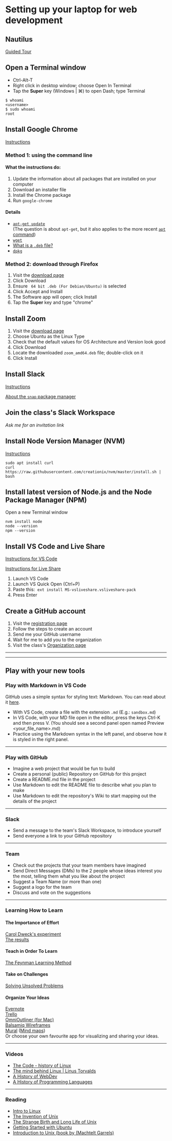 # Setting up your laptop for web development

## Nautilus

[Guided Tour](https://www.ubuntubuzz.com/2017/10/newbies-guide-to-ubuntu-1710-part-2.html)

## Open a Terminal window

* Ctrl-Alt-T
* Right click in desktop window; choose Open In Terminal
* Tap the **Super** key (Windows | ⌘) to open Dash; type Terminal

```
$ whoami
<username>
$ sudo whoami
root
```


## Install Google Chrome

[Instructions](https://linuxhint.com/ubuntu_20-04_google_chrome_installation_guide/)

### Method 1: using the command line
#### What the instructions do:
1. Update the information about all packages that are installed on your computer
2. Download an installer file
3. Install the Chrome package
4. Run `google-chrome`

#### Details
* [`apt-get update`](https://askubuntu.com/questions/222348/what-does-sudo-apt-get-update-do)</br>(The question is about `apt-get`, but it also applies to the more recent [`apt` command](https://itsfoss.com/apt-vs-apt-get-difference/))
* [`wget`](https://phoenixnap.com/kb/wget-command-with-examples)
* [What is a `.deb` file?](https://fileinfo.com/extension/deb)
* [`dpkg`](https://askubuntu.com/questions/173465/what-is-dpkg-for)

### Method 2: download through Firefox
1. Visit the [download page](https://www.google.com/chrome/)
2. Click Download
3. Ensure ` 64 bit .deb (For Debian/Ubuntu)` is selected
4. Click Accept and Install
5. The Software app will open; click Install
6. Tap the **Super** key and type "chrome"

## Install Zoom

1. Visit the [download page](https://zoom.us/download)
2. Choose Ubuntu as the Linux Type
3. Check that the default values for OS Architecture and Version look good
4. Click Download
5. Locate the downloaded `zoom_amd64.deb` file; double-click on it
6. Click Install

## Install Slack

[Instructions](https://linuxize.com/post/how-to-install-slack-on-ubuntu-20-04/)

[About the `snap` package manager](https://www.tecmint.com/install-snap-in-linux/)

## Join the class's Slack Workspace

_Ask me for an invitation link_

## Install Node Version Manager (NVM)

[Instructions](https://tecadmin.net/how-to-install-nvm-on-ubuntu-20-04/)
```
sudo apt install curl
curl https://raw.githubusercontent.com/creationix/nvm/master/install.sh | bash
```

## Install latest version of Node.js and the Node Package Manager (NPM)
Open a new Terminal window

```
nvm install node
node --version
npm --version
```

## Install VS Code and Live Share

[Instructions for VS Code](https://linuxize.com/post/how-to-install-visual-studio-code-on-ubuntu-20-04/)

[Instructions for Live Share](https://code.visualstudio.com/learn/collaboration/live-share)

1. Launch VS Code
2. Launch VS Quick Open (Ctrl+P)
3. Paste this:  ```ext install MS-vsliveshare.vsliveshare-pack```
4. Press Enter

## Create a GitHub account

1. Visit the [registration page](https://github.com/join)
2. Follow the steps to create an account
3. Send me your GitHub username
4. Wait for me to add you to the organization
5. Visit the class's [Organization page](https://github.com/FbW-E04-1)

---
---
## Play with your new tools

### Play with Markdown in VS Code
GitHub uses a simple syntax for styling text: Markdown. You can read about it
[here](https://guides.github.com/features/mastering-markdown/).

* With VS Code, create a file with the extension `.md` (E.g.: `sandbox.md`)
* In VS Code, with your MD file open in the editor, press the keys Ctrl-K and then press V. (You should see a second panel open named Preview <your_file_name>.md)
* Practice using the Markdown syntax in the left panel, and observe how it is styled in the right panel.

---
### Play with GitHub
* Imagine a web project that would be fun to build
* Create a personal (public) Repository on GitHub for this project
* Create a README.md file in the project
* Use Markdown to edit the README file to describe what you plan to make
* Use Markdown to edit the repository's Wiki to start mapping out the details of the project

---
### Slack
* Send a message to the team's Slack Workspace, to introduce yourself
* Send everyone a link to your GitHub repository

---
### Team

* Check out the projects that your team members have imagined  
* Send Direct Messages (DMs) to the 2 people whose ideas interest you the most, telling them what you like about the project  
* Suggest a Team Name (or more than one)  
* Suggest a logo for the team  
* Discuss and vote on the suggestions 

---
### Learning How to Learn
#### The Importance of Effort
[Carol Dweck's experiment](https://www.youtube.com/watch?v=TTXrV0_3UjY)  
[The results](https://www.youtube.com/watch?v=NWv1VdDeoRY&t=10s)

#### Teach in Order To Learn
[The Feynman Learning Method](https://medium.com/taking-note/learning-from-the-feynman-technique-5373014ad230#db20)

#### Take on Challenges

[Solving Unsolved Problems](https://www.informs.org/Recognizing-Excellence/INFORMS-Prizes/George-B.-Dantzig-Dissertation-Award/Who-Was-George-B.-Dantzig)

#### Organize Your Ideas
[Evernote](https://evernote.com/)  
[Trello](https://trello.com/)  
[OmniOutliner (for Mac)](https://www.omnigroup.com/omnioutliner/)  
[Balsamiq Wireframes](https://balsamiq.com/)  
[Mural](https://www.mural.co/features?) ([Mind maps](https://www.mural.co/templates/mind-map))  
Or choose your own favourite app for visualizing and sharing your ideas.

---
### Videos
* [The Code - history of Linux](https://www.youtube.com/watch?v=XMm0HsmOTFI)
* [The mind behind Linux | Linus Torvalds](https://www.ted.com/talks/linus_torvalds_the_mind_behind_linux)
* [A History of WebDev](https://www.youtube.com/watch?v=41mnNyMxPOA&amp;t=583s&amp;ab_channel=NDCConferences)
* [A History of Programming Languages](https://www.youtube.com/watch?v=Tr9E_vzKRVo&amp;t=2s&amp;ab_channel=Luminis)

---
### Reading
* [Intro to Linux](https://github.com/DigitalCareerInstitute/BDL-teaching-materials/blob/master/materials/00-intro-Linux.md)  
* [The Invention of Unix](https://www.bell-labs.com/institute/blog/invention-unix/)  
* [The Strange Birth and Long Life of Unix](https://spectrum.ieee.org/tech-history/cyberspace/the-strange-birth-and-long-life-of-unix)  
* [Getting Started with Ubuntu](https://help.ubuntu.com/stable/ubuntu-help/index.html.en)  
* [Introduction to Unix (book by (Machtelt Garrels)](https://tldp.org/LDP/intro-linux/intro-linux.pdf)
